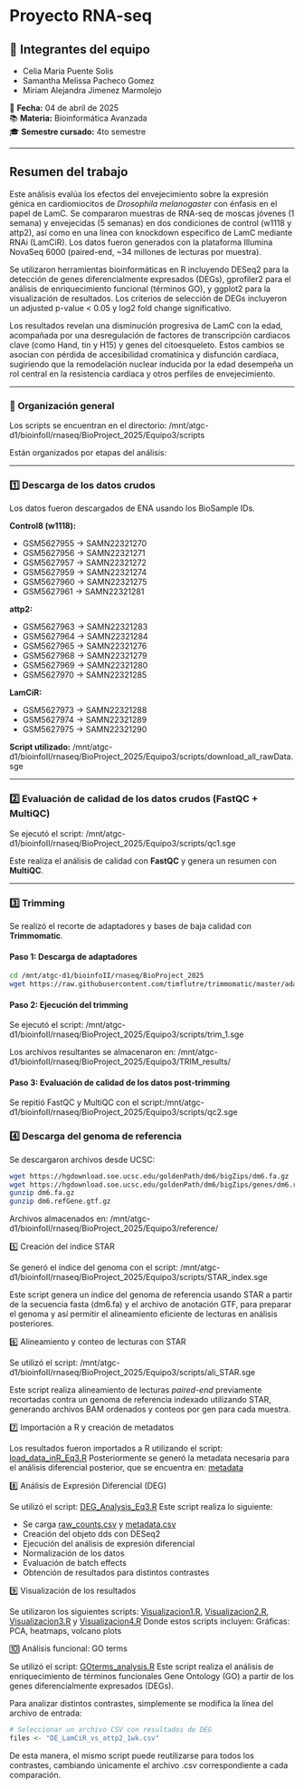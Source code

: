 # Proyecto RNA-seq

## 👥 Integrantes del equipo
- Celia Maria Puente Solis  
- Samantha Melissa Pacheco Gomez  
- Miriam Alejandra Jimenez Marmolejo  

📅 **Fecha:** 04 de abril de 2025  
📚 **Materia:** Bioinformática Avanzada  
🎓 **Semestre cursado:** 4to semestre  

---

## Resumen del trabajo

Este análisis evalúa los efectos del envejecimiento sobre la expresión génica en cardiomiocitos de *Drosophila melanogaster* con énfasis en el papel de LamC. Se compararon muestras de RNA-seq de moscas jóvenes (1 semana) y envejecidas (5 semanas) en dos condiciones de control (w1118 y attp2), así como en una línea con knockdown específico de LamC mediante RNAi (LamCiR). Los datos fueron generados con la plataforma Illumina NovaSeq 6000 (paired-end, \~34 millones de lecturas por muestra).

Se utilizaron herramientas bioinformáticas en R incluyendo DESeq2 para la detección de genes diferencialmente expresados (DEGs), gprofiler2 para el análisis de enriquecimiento funcional (términos GO), y ggplot2 para la visualización de resultados. Los criterios de selección de DEGs incluyeron un adjusted p-value \< 0.05 y log2 fold change significativo.

Los resultados revelan una disminución progresiva de LamC con la edad, acompañada por una desregulación de factores de transcripción cardiacos clave (como Hand, tin y H15) y genes del citoesqueleto. Estos cambios se asocian con pérdida de accesibilidad cromatínica y disfunción cardíaca, sugiriendo que la remodelación nuclear inducida por la edad desempeña un rol central en la resistencia cardíaca y otros perfiles de envejecimiento.

---

### 📁 Organización general

Los scripts se encuentran en el directorio:
/mnt/atgc-d1/bioinfoII/rnaseq/BioProject_2025/Equipo3/scripts




Están organizados por etapas del análisis:

---

### 1️⃣ Descarga de los datos crudos

Los datos fueron descargados de ENA usando los BioSample IDs.

**Control8 (w1118):**
- GSM5627955 → SAMN22321270  
- GSM5627956 → SAMN22321271  
- GSM5627957 → SAMN22321272  
- GSM5627959 → SAMN22321274  
- GSM5627960 → SAMN22321275  
- GSM5627961 → SAMN22321281  

**attp2:**
- GSM5627963 → SAMN22321283  
- GSM5627964 → SAMN22321284  
- GSM5627965 → SAMN22321276  
- GSM5627968 → SAMN22321279  
- GSM5627969 → SAMN22321280  
- GSM5627970 → SAMN22321285  

**LamCiR:**
- GSM5627973 → SAMN22321288  
- GSM5627974 → SAMN22321289  
- GSM5627975 → SAMN22321290  

**Script utilizado:**
/mnt/atgc-d1/bioinfoII/rnaseq/BioProject_2025/Equipo3/scripts/download_all_rawData.sge


---

### 2️⃣ Evaluación de calidad de los datos crudos (FastQC + MultiQC)

Se ejecutó el script:
/mnt/atgc-d1/bioinfoII/rnaseq/BioProject_2025/Equipo3/scripts/qc1.sge

Este realiza el análisis de calidad con **FastQC** y genera un resumen con **MultiQC**.

---

### 3️⃣ Trimming

Se realizó el recorte de adaptadores y bases de baja calidad con **Trimmomatic**.

#### Paso 1: Descarga de adaptadores

```bash
cd /mnt/atgc-d1/bioinfoII/rnaseq/BioProject_2025
wget https://raw.githubusercontent.com/timflutre/trimmomatic/master/adapters/TruSeq3-PE-2.fa
```

#### Paso 2: Ejecución del trimming
Se ejecutó el script: /mnt/atgc-d1/bioinfoII/rnaseq/BioProject_2025/Equipo3/scripts/trim_1.sge

Los archivos resultantes se almacenaron en: /mnt/atgc-d1/bioinfoII/rnaseq/BioProject_2025/Equipo3/TRIM_results/

#### Paso 3: Evaluación de calidad de los datos post-trimming
Se repitió FastQC y MultiQC con el script:/mnt/atgc-d1/bioinfoII/rnaseq/BioProject_2025/Equipo3/scripts/qc2.sge

###  4️⃣ Descarga del genoma de referencia

Se descargaron archivos desde UCSC:
```bash
wget https://hgdownload.soe.ucsc.edu/goldenPath/dm6/bigZips/dm6.fa.gz
wget https://hgdownload.soe.ucsc.edu/goldenPath/dm6/bigZips/genes/dm6.refGene.gtf.gz
gunzip dm6.fa.gz
gunzip dm6.refGene.gtf.gz
```
Archivos almacenados en:
/mnt/atgc-d1/bioinfoII/rnaseq/BioProject_2025/Equipo3/reference/

5️⃣ Creación del índice STAR

Se generó el índice del genoma con el script:
/mnt/atgc-d1/bioinfoII/rnaseq/BioProject_2025/Equipo3/scripts/STAR_index.sge

Este script genera un índice del genoma de referencia usando STAR a partir de la secuencia fasta (dm6.fa) y el archivo de anotación GTF, para preparar el genoma y así permitir el alineamiento eficiente de lecturas en análisis posteriores.

6️⃣ Alineamiento y conteo de lecturas con STAR

Se utilizó el script:
/mnt/atgc-d1/bioinfoII/rnaseq/BioProject_2025/Equipo3/scripts/ali_STAR.sge

Este script realiza alineamiento de lecturas *paired-end* previamente recortadas contra un genoma de referencia indexado utilizando STAR, generando archivos BAM ordenados y conteos por gen para cada muestra.

7️⃣ Importación a R y creación de metadatos

Los resultados fueron importados a R utilizando el script: [load_data_inR_Eq3.R](https://github.com/celiapuente/Proyecto_RNA-seq/blob/main/scripts_R/load_data_inR_Eq3.R)
Posteriormente se generó la metadata necesaria para el análisis diferencial posterior, que se encuentra en: [metadata](https://github.com/celiapuente/Proyecto_RNA-seq/blob/main/metadata.csv)

8️⃣ Análisis de Expresión Diferencial (DEG)

Se utilizó el script: [DEG_Analysis_Eq3.R](https://github.com/celiapuente/Proyecto_RNA-seq/blob/main/scripts_R/DEG_Analysis_Eq3.R)
Este script realiza lo siguiente:
- Se carga [raw_counts.csv](https://github.com/celiapuente/Proyecto_RNA-seq/blob/main/raw_counts/raw_counts.csv) y [metadata.csv](https://github.com/celiapuente/Proyecto_RNA-seq/blob/main/metadata.csv)
- Creación del objeto dds con DESeq2
- Ejecución del análisis de expresión diferencial
- Normalización de los datos
- Evaluación de batch effects
- Obtención de resultados para distintos contrastes

9️⃣ Visualización de los resultados

Se utilizaron los siguientes scripts: [Visualizacion1.R](https://github.com/celiapuente/Proyecto_RNA-seq/blob/main/scripts_R/Visualizacion1.R), [Visualizacion2.R](https://github.com/celiapuente/Proyecto_RNA-seq/blob/main/scripts_R/Visualizacion2.R), [Visualizacion3.R](https://github.com/celiapuente/Proyecto_RNA-seq/blob/main/scripts_R/Visualizacion3.R) y [Visualizacion4.R](https://github.com/celiapuente/Proyecto_RNA-seq/blob/main/scripts_R/Visualizacion4.R)
Donde estos scripts incluyen:
Gráficas: PCA, heatmaps, volcano plots

🔟 Análisis funcional: GO terms

Se utilizó el script: [GOterms_analysis.R](https://github.com/celiapuente/Proyecto_RNA-seq/blob/main/scripts_R/go_terms.R)
Este script realiza el análisis de enriquecimiento de términos funcionales Gene Ontology (GO) a partir de los genes diferencialmente expresados (DEGs).

Para analizar distintos contrastes, simplemente se modifica la línea del archivo de entrada:
```R
# Seleccionar un archivo CSV con resultados de DEG
files <- "DE_LamCiR_vs_attp2_1wk.csv"
```
De esta manera, el mismo script puede reutilizarse para todos los contrastes, cambiando únicamente el archivo .csv correspondiente a cada comparación.
